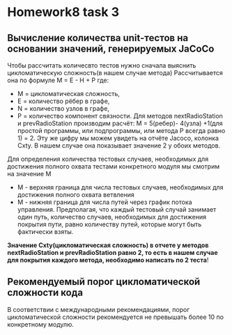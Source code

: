 # Homework8 task 3
## Вычисление количества unit-тестов на основании значений, генерируемых JaCoCo 
Чтобы рассчитать количесвто тестов нужно сначала выяснить цикломатическую сложность(в нашем случае метода)
Рассчитывается она по формуле М = Е - Н + Р
где:

* M = цикломатическая сложность,
* E = количество рёбер в графе,
* N = количество узлов в графе,
* P = количество компонент связности.
Для методов nextRadioStation и prevRadioStation производим расчёт:
М = 5(ребер)- 4(узла) +1(для простой программы, или подпрограммы, или метода P всегда равно 1) = 2.
Эту же цифру мы можем увидеть на отчёте Jacoco, колонка Cxty. В нашем случае она показывает значение 2 у обоих методов.

Для определения количества тестовых случаев, необходимых для достижения полного охвата тестами конкретного модуля мы смотрим на значение M

* M - верхняя граница для числа тестовых случаев, необходимых для достижения полного охвата ветвления
* M - нижняя граница для числа путей через график потока управления. 
Предполагая, что каждый тестовый случай занимает один путь, количество случаев, необходимых для достижения покрытия пути, 
равно количеству путей, которые могут быть фактически взяты.

**Значение Cxty(цикломатическая сложность) в отчете у методов nextRadioStation и prevRadioStation равно 2, 
то есть в нашем случае для покрытия каждого метода, необходимо написать по 2 теста**!

## Рекомендуемый порог цикломатической сложности кода
В соответствии с международными рекомендациями, 
порог цикломатической сложности рекомендуется не превышать более 10 по конкретному модулю.
